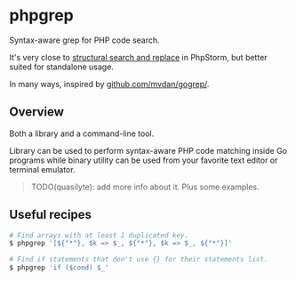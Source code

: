 # phpgrep

Syntax-aware grep for PHP code search.

It's very close to [structural search and replace](https://www.jetbrains.com/help/phpstorm/structural-search-and-replace.html)
in PhpStorm, but better suited for standalone usage.

In many ways, inspired by [github.com/mvdan/gogrep/](https://github.com/mvdan/gogrep/).

## Overview

Both a library and a command-line tool.

Library can be used to perform syntax-aware PHP code matching inside Go programs
while binary utility can be used from your favorite text editor or terminal emulator.

> TODO(quasilyte): add more info about it. Plus some examples.

## Useful recipes

```bash
# Find arrays with at least 1 duplicated key.
$ phpgrep '[${"*"}, $k => $_, ${"*"}, $k => $_, ${"*"}]'

# Find if statements that don't use {} for their statements list.
$ phpgrep 'if ($cond) $_'
```
